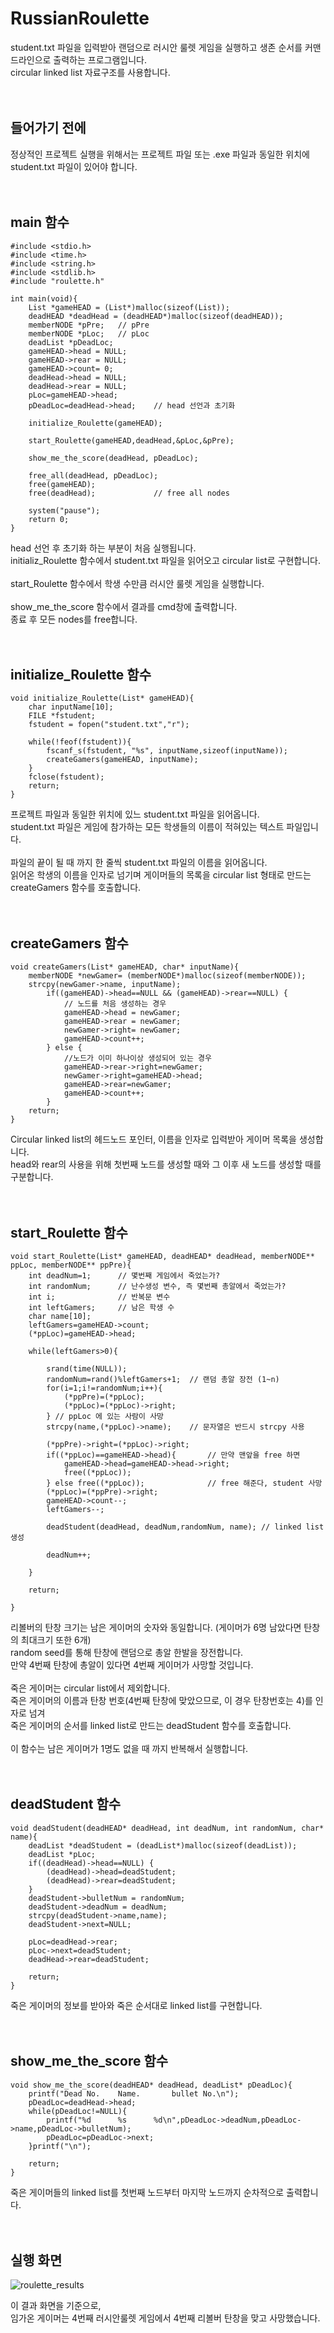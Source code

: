 # RussianRoulette
 student.txt 파일을 입력받아 랜덤으로 러시안 룰렛 게임을 실행하고 생존 순서를 커맨드라인으로 출력하는 프로그램입니다.   
 circular linked list 자료구조를 사용합니다.  
 <br />
 <br />

## 들어가기 전에
 정상적인 프로젝트 실행을 위해서는 프로젝트 파일 또는 .exe 파일과 동일한 위치에 student.txt 파일이 있어야 합니다.  
 <br />
 <br />
   
## main 함수
```
#include <stdio.h>
#include <time.h>
#include <string.h>
#include <stdlib.h>
#include "roulette.h"

int main(void){
	List *gameHEAD = (List*)malloc(sizeof(List));
	deadHEAD *deadHead = (deadHEAD*)malloc(sizeof(deadHEAD));
	memberNODE *pPre;	// pPre
	memberNODE *pLoc;	// pLoc
	deadList *pDeadLoc;
	gameHEAD->head = NULL;
	gameHEAD->rear = NULL;
	gameHEAD->count= 0;		
	deadHead->head = NULL;
	deadHead->rear = NULL;
	pLoc=gameHEAD->head;
	pDeadLoc=deadHead->head;	// head 선언과 초기화

	initialize_Roulette(gameHEAD);
	
	start_Roulette(gameHEAD,deadHead,&pLoc,&pPre);
	
	show_me_the_score(deadHead, pDeadLoc);
	
	free_all(deadHead, pDeadLoc);
	free(gameHEAD);
	free(deadHead);				// free all nodes
	
	system("pause");
	return 0;
}
```
  head 선언 후 초기화 하는 부분이 처음 실행됩니다.  
  initializ_Roulette 함수에서 student.txt 파일을 읽어오고 circular list로 구현합니다.  
  <br />
  start_Roulette 함수에서 학생 수만큼 러시안 룰렛 게임을 실행합니다.  
  <br />
  show_me_the_score 함수에서 결과를 cmd창에 출력합니다.
  <br />
  종료 후 모든 nodes를 free합니다.  
  <br />
  <br />
 
## initialize_Roulette 함수
```
void initialize_Roulette(List* gameHEAD){
	char inputName[10];
	FILE *fstudent;
	fstudent = fopen("student.txt","r");

	while(!feof(fstudent)){
		fscanf_s(fstudent, "%s", inputName,sizeof(inputName));
		createGamers(gameHEAD, inputName);
	}
	fclose(fstudent);
	return;
}
```
 프로젝트 파일과 동일한 위치에 있느 student.txt 파일을 읽어옵니다.  
 student.txt 파일은 게임에 참가하는 모든 학생들의 이름이 적혀있는 텍스트 파일입니다.  
 <br />
 파일의 끝이 될 때 까지 한 줄씩 student.txt 파일의 이름을 읽어옵니다.  
 읽어온 학생의 이름을 인자로 넘기며 게이머들의 목록을 circular list 형태로 만드는 createGamers 함수를 호출합니다.  
 <br />
 <br />
 
## createGamers 함수
```
void createGamers(List* gameHEAD, char* inputName){
	memberNODE *newGamer= (memberNODE*)malloc(sizeof(memberNODE));
	strcpy(newGamer->name, inputName);
		if((gameHEAD)->head==NULL && (gameHEAD)->rear==NULL) {
			// 노드를 처음 생성하는 경우
			gameHEAD->head = newGamer;
			gameHEAD->rear = newGamer;
			newGamer->right= newGamer;
			gameHEAD->count++;
		} else { 
			//노드가 이미 하나이상 생성되어 있는 경우
			gameHEAD->rear->right=newGamer;
			newGamer->right=gameHEAD->head;
			gameHEAD->rear=newGamer;
			gameHEAD->count++;
		}
	return;
}
```
 Circular linked list의 헤드노드 포인터, 이름을 인자로 입력받아 게이머 목록을 생성합니다.  
 head와 rear의 사용을 위해 첫번째 노드를 생성할 때와 그 이후 새 노드를 생성할 때를 구분합니다.  
 <br />
 <br />
 
## start_Roulette 함수
```
void start_Roulette(List* gameHEAD, deadHEAD* deadHead, memberNODE** ppLoc, memberNODE** ppPre){
	int deadNum=1;		// 몇번째 게임에서 죽었는가?
	int randomNum;		// 난수생성 변수, 즉 몇번째 총알에서 죽었는가?
	int i;				// 반복문 변수
	int leftGamers;		// 남은 학생 수
	char name[10];
	leftGamers=gameHEAD->count;
	(*ppLoc)=gameHEAD->head;

	while(leftGamers>0){

		srand(time(NULL));
		randomNum=rand()%leftGamers+1;	// 랜덤 총알 장전 (1~n)
		for(i=1;i!=randomNum;i++){
			(*ppPre)=(*ppLoc);
			(*ppLoc)=(*ppLoc)->right;
		} // ppLoc 에 있는 사람이 사망
		strcpy(name,(*ppLoc)->name);	// 문자열은 반드시 strcpy 사용

		(*ppPre)->right=(*ppLoc)->right;
		if((*ppLoc)==gameHEAD->head){		// 만약 맨앞을 free 하면
			gameHEAD->head=gameHEAD->head->right;
			free((*ppLoc));
		} else free((*ppLoc));				// free 해준다, student 사망
		(*ppLoc)=(*ppPre)->right;	
		gameHEAD->count--;
		leftGamers--;
		
		deadStudent(deadHead, deadNum,randomNum, name);	// linked list 생성
		
		deadNum++;
		
	}

	return;

}
```
 리볼버의 탄창 크기는 남은 게이머의 숫자와 동일합니다. (게이머가 6명 남았다면 탄창의 최대크기 또한 6개)  
 random seed를 통해 탄창에 랜덤으로 총알 한발을 장전합니다.  
 만약 4번째 탄창에 총알이 있다면 4번째 게이머가 사망할 것입니다.  
 <br />
 죽은 게이머는 circular list에서 제외합니다.  
 죽은 게이머의 이름과 탄창 번호(4번째 탄창에 맞았으므로, 이 경우 탄창번호는 4)를 인자로 넘겨  
 죽은 게이머의 순서를 linked list로 만드는 deadStudent 함수를 호출합니다.  
 <br />
 이 함수는 남은 게이머가 1명도 없을 때 까지 반복해서 실행합니다.  
 <br />
 <br />
 
## deadStudent 함수
```
void deadStudent(deadHEAD* deadHead, int deadNum, int randomNum, char* name){
	deadList *deadStudent = (deadList*)malloc(sizeof(deadList));
	deadList *pLoc;
	if((deadHead)->head==NULL) {
		(deadHead)->head=deadStudent;
		(deadHead)->rear=deadStudent;
	}
	deadStudent->bulletNum = randomNum;
	deadStudent->deadNum = deadNum;
	strcpy(deadStudent->name,name);
	deadStudent->next=NULL;

	pLoc=deadHead->rear;
	pLoc->next=deadStudent;
	deadHead->rear=deadStudent;

	return;
}
```
 죽은 게이머의 정보를 받아와 죽은 순서대로 linked list를 구현합니다.  
 <br />
 <br />
 
## show_me_the_score 함수
```
void show_me_the_score(deadHEAD* deadHead, deadList* pDeadLoc){
	printf("Dead No.	Name.		bullet No.\n");
	pDeadLoc=deadHead->head;
	while(pDeadLoc!=NULL){
		printf("%d		%s		%d\n",pDeadLoc->deadNum,pDeadLoc->name,pDeadLoc->bulletNum);
		pDeadLoc=pDeadLoc->next;
	}printf("\n");

	return;
}
```
죽은 게이머들의 linked list를 첫번째 노드부터 마지막 노드까지 순차적으로 출력합니다.  
<br />
<br />


## 실행 화면
 ![roulette_results](https://user-images.githubusercontent.com/41851641/48904321-4f288100-eea1-11e8-8b33-1cbfadaeab78.PNG)
  
  이 결과 화면을 기준으로,  
  임가온 게이머는 4번째 러시안룰렛 게임에서 4번째 리볼버 탄창을 맞고 사망했습니다.  
  <br />
